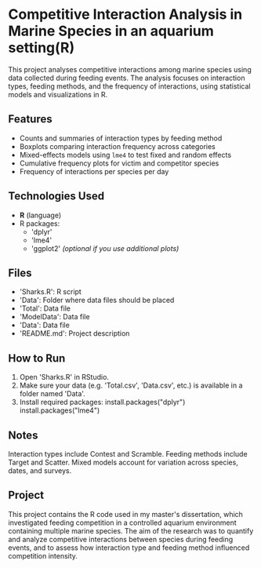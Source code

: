 # Competitive Interaction Analysis in Marine Species in an aquarium setting(R)

This project analyses competitive interactions among marine species using data collected during feeding events. 
The analysis focuses on interaction types, feeding methods, and the frequency of interactions, using statistical models and visualizations in R.

## Features

- Counts and summaries of interaction types by feeding method
- Boxplots comparing interaction frequency across categories
- Mixed-effects models using `lme4` to test fixed and random effects
- Cumulative frequency plots for victim and competitor species
- Frequency of interactions per species per day

## Technologies Used

- **R** (language)
- R packages:
  - 'dplyr'
  - 'lme4'
  - 'ggplot2' *(optional if you use additional plots)*

## Files
- 'Sharks.R': R script
- 'Data': Folder where data files should be placed
- 'Total': Data file
- 'ModelData': Data file
- 'Data': Data file
- 'README.md': Project description

## How to Run

1. Open 'Sharks.R' in RStudio.
2. Make sure your data (e.g. 'Total.csv', 'Data.csv', etc.) is available in a folder named 'Data'.
3. Install required packages:
   install.packages("dplyr")
   install.packages("lme4")

## Notes
Interaction types include Contest and Scramble.
Feeding methods include Target and Scatter.
Mixed models account for variation across species, dates, and surveys.

## Project
This project contains the R code used in my master's dissertation, which investigated feeding competition in a controlled aquarium environment containing multiple marine species.
The aim of the research was to quantify and analyze competitive interactions between species during feeding events, and to assess how interaction type and feeding method influenced competition intensity.

